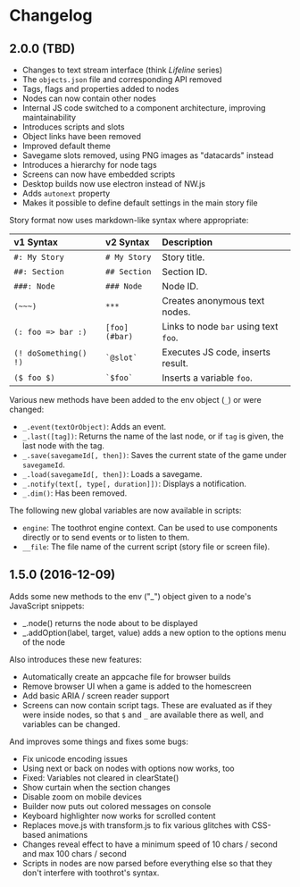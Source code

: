 # Changelog

## 2.0.0 (TBD)

* Changes to text stream interface (think *Lifeline* series)
* The `objects.json` file and corresponding API removed
* Tags, flags and properties added to nodes
* Nodes can now contain other nodes
* Internal JS code switched to a component architecture, improving maintainability
* Introduces scripts and slots
* Object links have been removed
* Improved default theme
* Savegame slots removed, using PNG images as "datacards" instead
* Introduces a hierarchy for node tags
* Screens can now have embedded scripts
* Desktop builds now use electron instead of NW.js
* Adds `autonext` property
* Makes it possible to define default settings in the main story file

Story format now uses markdown-like syntax where appropriate:

| v1 Syntax             | v2 Syntax           | Description                           |
|:----------------------|:--------------------|:--------------------------------------|
| `#: My Story`         | `# My Story`        | Story title.                          |
| `##: Section`         | `## Section`        | Section ID.                           |
| `###: Node`           | `### Node`          | Node ID.                              |
| `(~~~)`               | `***`               | Creates anonymous text nodes.         |
| `(: foo => bar :)`    | `[foo](#bar)`       | Links to node `bar` using text `foo`. |
| `(! doSomething() !)` | ``` `@slot` ```     | Executes JS code, inserts result.     |
| `($ foo $)`           | ``` `$foo` ```      | Inserts a variable `foo`.             |

Various new methods have been added to the env object (`_`) or were changed:

* `_.event(textOrObject)`: Adds an event.
* `_.last([tag])`: Returns the name of the last node, or if `tag` is given, the last node with
  the tag.
* `_.save(savegameId[, then])`: Saves the current state of the game under `savegameId`.
* `_.load(savegameId[, then])`: Loads a savegame.
* `_.notify(text[, type[, duration]])`: Displays a notification.
* `_.dim()`: Has been removed.

The following new global variables are now available in scripts:

* `engine`: The toothrot engine context. Can be used to use components directly or to send events
  or to listen to them.
* `__file`: The file name of the current script (story file or screen file).


## 1.5.0 (2016-12-09)

Adds some new methods to the env ("_") object given to a node's JavaScript snippets:

 * _.node() returns the node about to be displayed
 * _.addOption(label, target, value) adds a new option to the options menu of the node

Also introduces these new features:

 * Automatically create an appcache file for browser builds
 * Remove browser UI when a game is added to the homescreen
 * Add basic ARIA / screen reader support
 * Screens can now contain script tags. These are evaluated as if they were inside nodes,
   so that `$` and `_` are available there as well, and variables can be changed.

And improves some things and fixes some bugs:

 * Fix unicode encoding issues
 * Using next or back on nodes with options now works, too
 * Fixed: Variables not cleared in clearState()
 * Show curtain when the section changes
 * Disable zoom on mobile devices
 * Builder now puts out colored messages on console
 * Keyboard highlighter now works for scrolled content
 * Replaces move.js with transform.js to fix various glitches with CSS-based animations
 * Changes reveal effect to have a minimum speed of 10 chars / second and max 100 chars / second
 * Scripts in nodes are now parsed before everything else so that they don't interfere with
   toothrot's syntax.
